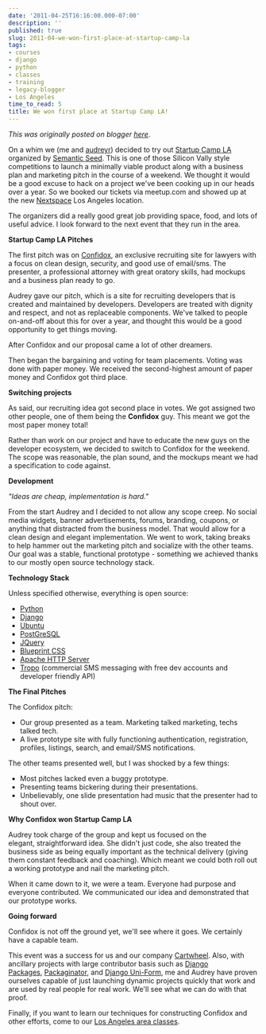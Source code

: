 ```yaml
---
date: '2011-04-25T16:16:00.000-07:00'
description: ''
published: true
slug: 2011-04-we-won-first-place-at-startup-camp-la
tags:
- courses
- django
- python
- classes
- training
- legacy-blogger
- Los Angeles
time_to_read: 5
title: We won first place at Startup Camp LA!
---
```


*This was originally posted on blogger [here](https://pydanny.blogspot.com/2011/04/we-won-first-place-at-startup-camp-la.html)*.

On a whim we (me and [audreyr](https://twitter.com/audreyr)) decided to try out [Startup Camp LA](https://los-angeles.startupcamper.com/) organized by [Semantic Seed](https://semanticseed.com/). This is one of those Silicon Vally style competitions to launch a minimally viable product along with a business plan and marketing pitch in the course of a weekend. We thought it would be a good excuse to hack on a project we've been cooking up in our heads over a year. So we booked our tickets via meetup.com and showed up at the new [Nextspace](https://nextspace.us/) Los Angeles location.

The organizers did a really good great job providing space, food, and lots of useful advice. I look forward to the next event that they run in the area.

<b>Startup Camp LA Pitches</b>

The first pitch was on [Confidox](https://confidox.cartwheelweb.com/), an exclusive recruiting site for lawyers with a focus on clean design, security, and good use of email/sms. The presenter, a professional attorney with great oratory skills, had mockups and a business plan ready to go.

Audrey gave our pitch, which is a site for recruiting developers that is created and maintained by developers. Developers are treated with dignity and respect, and not as&nbsp;replaceable&nbsp;components. We've talked to people on-and-off about this for over a year, and thought this would be a good opportunity to get things moving.

After Confidox and our proposal came a lot of other dreamers.

Then began the bargaining and voting for team placements. Voting was done with paper money. We&nbsp;received&nbsp;the second-highest amount of paper money and Confidox got third place.

<b>Switching projects</b>

As said, our recruiting idea got second place in votes. We got assigned two other people, one of them being the <b>Confidox</b> guy. This meant we got the most paper money total!

Rather than work on our project and have to educate the new guys on the developer ecosystem, we decided to switch to Confidox for the weekend. The scope was reasonable, the plan sound, and the mockups meant we had a specification to code against.

<b>Development</b>

<i>"Ideas are cheap, implementation is hard."</i>

From the start Audrey and I decided to not allow any scope creep. No social media widgets, banner advertisements, forums, branding, coupons, or anything that distracted from the business model. That would allow for a clean design and elegant implementation. We went to work, taking breaks to help hammer out the marketing pitch and socialize with the other teams. Our goal was a stable, functional prototype - something we achieved thanks to our mostly open source technology stack.

<b>Technology Stack</b>

Unless specified otherwise, everything is open source:


- [Python](https://python.org/)
- [Django](https://djangoproject.com/)
- [Ubuntu](https://www.ubuntu.com/)
- [PostGreSQL](https://www.postgresql.org/)
- [JQuery](https://jquery.com/)
- [Blueprint CSS](https://www.blueprintcss.org/)
- [Apache HTTP Server](https://httpd.apache.org/)
- [Tropo](https://tropo.com/) (commercial&nbsp;SMS messaging with free dev accounts and developer friendly API)

<b>The Final Pitches</b>

<div style="margin-bottom: 0px; margin-left: 0px; margin-right: 0px; margin-top: 0px;">The Confidox pitch:</div>

- Our group presented as a team. Marketing talked marketing, techs talked tech.
- A live prototype site with fully functioning authentication, registration, profiles, listings, search, and email/SMS notifications.&nbsp;

The other teams presented well, but I was shocked by a few things:


- Most pitches lacked even a buggy prototype.
- Presenting teams bickering during their presentations.
- Unbelievably, one slide presentation had music that the presenter had to shout over.

<b>Why Confidox won Startup Camp LA</b>

Audrey took charge of the group and kept us focused on the elegant,&nbsp;straightforward idea. She didn't just code, she also treated the business side as being equally important as the technical delivery (giving them constant feedback and coaching). Which meant we could both roll out a working prototype and nail the marketing pitch.

When it came down to it, we were a team. Everyone had purpose and everyone contributed.&nbsp;We communicated our idea and demonstrated that our prototype works.

<b>Going forward</b>

Confidox is not off the ground yet, we'll see where it goes. We certainly have a capable team.

This event was a success for us and our company [Cartwheel](https://cartwheelweb.com/). Also, with ancillary projects with large contributor basis such as&nbsp;[Django Packages](https://djangopackages.com/),&nbsp;[Packaginator](https://github.com/cartwheelweb/packaginator), and [Django Uni-Form](https://github.com/pydanny/django-uni-form), me and Audrey have proven ourselves capable of just launching dynamic projects quickly that work and are used by real people for real work. We'll see what we can do with that proof.

Finally, if you want to learn our techniques for constructing Confidox and other efforts, come to our [Los Angeles area classes](https://cartwheelweb.eventbrite.com/).